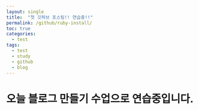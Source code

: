 ```yaml
---
layout: single
title:  "첫 깃허브 포스팅!! 연습중!!"
permalink: /github/ruby-install/
toc: true
categories:
  - test
tags:
  - test
  - study
  - github
  - blog
---
```


# 오늘 블로그 만들기 수업으로 연습중입니다.

